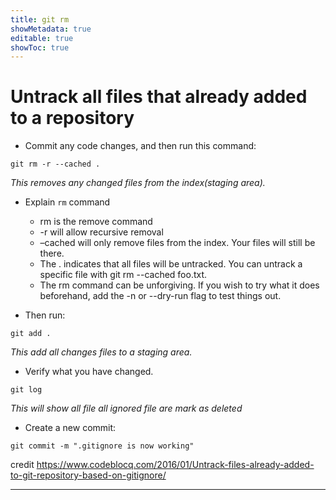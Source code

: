 ```yaml
---
title: git rm
showMetadata: true
editable: true
showToc: true
---
```


# Untrack all files that already added to a repository
- Commit any code changes, and then run this command:
```
git rm -r --cached .
```
*This removes any changed files from the index(staging area).*
- Explain `rm` command
    - rm is the remove command
    - -r will allow recursive removal
    - –cached will only remove files from the index. Your files will still be there.
    - The . indicates that all files will be untracked. You can untrack a specific file with git rm --cached foo.txt.
    - The rm command can be unforgiving. If you wish to try what it does beforehand, add the -n or --dry-run flag to test things out.

- Then run:
```
git add .
```
*This add all changes files to a staging area.*

- Verify what you have changed.
```
git log
```
*This will show all file all ignored file are mark as deleted*

- Create a new commit:
```
git commit -m ".gitignore is now working"
```
credit https://www.codeblocq.com/2016/01/Untrack-files-already-added-to-git-repository-based-on-gitignore/

---
